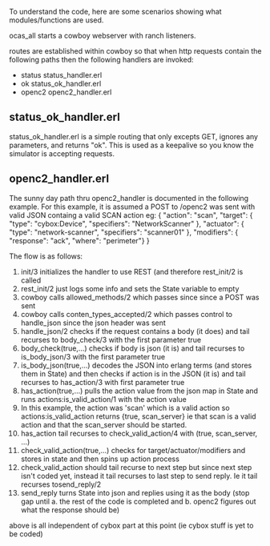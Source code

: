 To understand the code, here are some scenarios showing what modules/functions are used.

ocas_all starts a cowboy webserver with ranch listeners.

routes are established within cowboy so that when 
http requests contain the following paths
then the following handlers are invoked:
- status    status_handler.erl
- ok        status_ok_handler.erl
- openc2    openc2_handler.erl

## status_ok_handler.erl
status_ok_handler.erl is a simple routing that only excepts GET, 
ignores any parameters,
and returns "ok".
This is used as a keepalive so you know the simulator is accepting requests.


## openc2_handler.erl

The sunny day path thru openc2_handler is documented in the following example.
For this example, it is assumed a POST to /openc2 was sent with valid JSON containg a valid SCAN action eg:
{ "action": "scan",
              "target": { "type": "cybox:Device",
                          "specifiers": "NetworkScanner"
                         },
               "actuator": {
                  "type": "network-scanner",
                  "specifiers": "scanner01"
                           },
               "modifiers": { "response": "ack",
                              "where": "perimeter"}
             }


The flow is as follows:
1. init/3 initializes the handler to use REST (and therefore rest_init/2 is called
2. rest_init/2 just logs some info and sets the State variable to empty
3. cowboy calls allowed_methods/2 which passes since since a POST was sent
4. cowboy calls conten_types_accepted/2 which passes control to handle_json 
since the json header was sent
5. handle_json/2 checks if the request contains a body (it does) and tail recurses to body_check/3 with the first parameter true
6. body_check(true,...) checks if body is json (it is) and tail recurses to is_body_json/3 with the first parameter true
7. is_body_json(true,...) decodes the JSON into erlang terms (and stores them in State) and then checks if action is in the JSON (it is) and tail recurses to has_action/3 with first parameter true
8. has_action(true,...) pulls the action value from the json map in State and runs actions:is_valid_action/1 with the action value
9. In this example, the action was 'scan' which is a valid action so actions:is_valid_action returns {true, scan_server} ie that scan is a valid action and that the scan_server should be started.
10. has_action tail recurses to check_valid_action/4 with (true, scan_server, ...)
11. check_valid_action(true,...) checks for target/actuator/modifiers and stores in state and then spins up action process
12. check_valid_action should tail recurse to next step but since next step isn't coded yet, instead it tail recurses to last step to send reply. Ie it tail recurses tosend_reply/2
13. send_reply turns State into json and replies using it as the body (stop gap until a. the rest of the code is completed and b. openc2 figures out what the response should be)

above is all independent of cybox part at this point (ie cybox stuff is yet to be coded)

